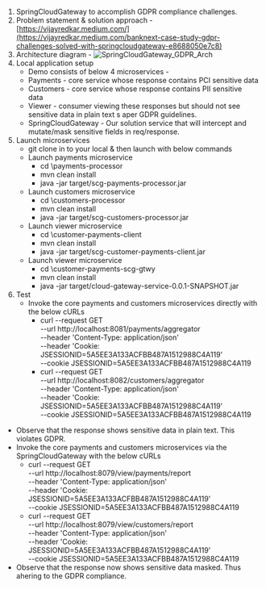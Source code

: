 1. SpringCloudGateway to accomplish GDPR compliance challenges.  
2. Problem statement & solution approach - [https://vijayredkar.medium.com/](https://vijayredkar.medium.com/banknext-case-study-gdpr-challenges-solved-with-springcloudgateway-e8688050e7c8)
3. Architecture diagram - ![SpringCloudGateway_GDPR_Arch](https://github.com/vijayredkar/SpringCloudGateway-to-solve-GDPR-challenge/assets/25388646/218cb309-e6f2-4f6e-a437-945567aa4bf6)
4. Local application setup
    - Demo consists of below 4 microservices -
    - Payments     - core service whose response contains PCI sensitive data   
    - Customers    - core service whose response contains PII sensitive data
    - Viewer       - consumer viewing these responses but should not see sensitive data in plain text s aper GDPR guidelines.
    - SpringCloudGateway - Our solution service that will intercept and mutate/mask sensitive fields in req/response.
5. Launch microservices
   - git clone in to your local & then launch with below commands
   - Launch payments microservice
     - cd <application-path-in-your-local-machine>\payments-processor
     - mvn clean install
     - java -jar target/scg-payments-processor.jar
   - Launch customers microservice
     - cd <application-path-in-your-local-machine>\customers-processor
     - mvn clean install
     - java -jar target/scg-customers-processor.jar    
   - Launch viewer microservice
     - cd <application-path-in-your-local-machine>\customer-payments-client
     - mvn clean install
     - java -jar target/scg-customer-payments-client.jar
   - Launch viewer microservice
     - cd <application-path-in-your-local-machine>\customer-payments-scg-gtwy
     - mvn clean install
     - java -jar target/cloud-gateway-service-0.0.1-SNAPSHOT.jar
6. Test
   - Invoke the core payments and customers microservices directly with the below cURLs
     - curl --request GET \
  --url http://localhost:8081/payments/aggregator \
  --header 'Content-Type: application/json' \
  --header 'Cookie: JSESSIONID=5A5EE3A133ACFBB487A1512988C4A119' \
  --cookie JSESSIONID=5A5EE3A133ACFBB487A1512988C4A119
     - curl --request GET \
  --url http://localhost:8082/customers/aggregator \
  --header 'Content-Type: application/json' \
  --header 'Cookie: JSESSIONID=5A5EE3A133ACFBB487A1512988C4A119' \
  --cookie JSESSIONID=5A5EE3A133ACFBB487A1512988C4A119
  - Observe that the response shows sensitive data in plain text. This violates GDPR.
   - Invoke the core payments and customers microservices via the SpringCloudGateway with the below cURLs
     - curl --request GET \
  --url http://localhost:8079/view/payments/report \
  --header 'Content-Type: application/json' \
  --header 'Cookie: JSESSIONID=5A5EE3A133ACFBB487A1512988C4A119' \
  --cookie JSESSIONID=5A5EE3A133ACFBB487A1512988C4A119
     - curl --request GET \
  --url http://localhost:8079/view/customers/report \
  --header 'Content-Type: application/json' \
  --header 'Cookie: JSESSIONID=5A5EE3A133ACFBB487A1512988C4A119' \
  --cookie JSESSIONID=5A5EE3A133ACFBB487A1512988C4A119
  - Observe that the response now shows sensitive data masked. Thus ahering to the GDPR compliance.

